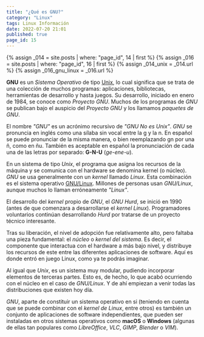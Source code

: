 ```yaml
---
title: "¿Qué es GNU?"
category: "Linux"
tags: Linux Información
date: 2022-07-20 21:01
published: true
page_id: 15
---
```


{% assign _014 = site.posts | where: "page_id", 14 | first %}
{% assign _016 = site.posts | where: "page_id", 16 | first %}
{% assign _014_unix      = _014.url %}
{% assign _016_gnu_linux = _016.url %}

**GNU** es un *Sistema Operativo* de tipo <a href="{{_014_unix}}">Unix</a>, lo cual significa que se trata de una colección de muchos programas: aplicaciones, bibliotecas, herramientas de desarrollo y hasta juegos. Su desarrollo, iniciado en enero de 1984, se conoce como *Proyecto GNU*. Muchos de los programas de *GNU* se publican bajo el auspicio del *Proyecto GNU* y los llamamos *paquetes de GNU*.

El nombre *"GNU"* es un acrónimo recursivo de *"GNU No es Unix"*. *GNU* se pronuncia en inglés como una sílaba sin vocal entre la g y la n. En español se puede pronunciar de la misma manera, o bien reemplazando gn por una ñ, como en ñu. También es aceptable en español la pronunciación de cada una de las letras por separado: **G-N-U** (*ge-ene-u*).

En un sistema de tipo *Unix*, el programa que asigna los recursos de la máquina y se comunica con el hardware se denomina kernel (o núcleo). *GNU* se usa generalmente con un *kernel* llamado *Linux*. Esta combinación es el sistema operativo <a href="{{_016_gnu_linux}}">GNU/Linux</a>. Millones de personas usan *GNU/Linux*, aunque muchos lo llaman erróneamente *"Linux"*.

El desarrollo del *kernel* propio de *GNU*, el *GNU Hurd*, se inició en 1990 (antes de que comenzara a desarrollarse el *kernel Linux*). Programadores voluntarios continúan desarrollando *Hurd* por tratarse de un proyecto técnico interesante.

Tras su liberación, el nivel de adopción fue relativamente alto, pero faltaba una pieza fundamental: el *núcleo* o *kernel del sistema*. Es decir, el componente que interactua con el hardware a más bajo nivel, y distribuye los recursos de este entre las diferentes aplicaciones de software. Aquí es donde entró en juego Linux, como ya te podrás imaginar.

Al igual que *Unix*, es un sistema muy modular, pudiendo incorporar elementos de terceras partes. Esto es, de hecho, lo que acabó ocurriendo con el núcleo en el caso de *GNU/Linux*. Y de ahí empiezan a venir todas las distribuciones que existen hoy día.

*GNU*, aparte de constituir un sistema operativo en si (teniendo en cuenta que se puede combinar con el *kernel de Linux*, entre otros) es también un conjunto de aplicaciones de software independientes, que pueden ser instaladas en otros sistemas operativos como **macOS** o **Windows** (algunas de ellas tan populares como *LibreOffice*, *VLC*, *GIMP*, *Blender* o *VIM*).
